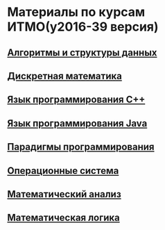 # Материалы по курсам ИТМО(y2016-39 версия)
## [Алгоритмы и структуры данных](https://github.com/evgeniyfeder/itmo/tree/master/algo/labs)
## [Дискретная математика](https://github.com/evgeniyfeder/itmo/tree/master/da)
## [Язык программирования С++](https://github.com/evgeniyfeder/itmo/tree/master/cpp)
## [Язык программирования Java](https://github.com/evgeniyfeder/itmo/tree/master/java)
## [Парадигмы программирования](https://github.com/evgeniyfeder/itmo/tree/master/paradigms)
## [Операционные система](https://github.com/evgeniyfeder/itmo/tree/master/os)
## [Математический анализ](https://github.com/evgeniyfeder/itmo/tree/master/matan)
## [Математическая логика](https://github.com/evgeniyfeder/itmo/tree/master/matlog)
